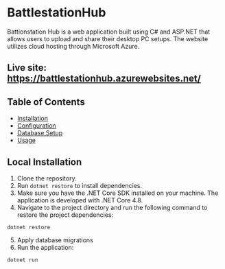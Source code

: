 # BattlestationHub

Battionstation Hub is a web application built using C# and ASP.NET that allows users to upload and share their desktop PC setups. The website utilizes cloud hosting through Microsoft Azure.

## Live site: https://battlestationhub.azurewebsites.net/

## Table of Contents

- [Installation](#installation)
- [Configuration](#configuration)
- [Database Setup](#database-setup)
- [Usage](#usage)

## Local Installation

1. Clone the repository.
2. Run `dotnet restore` to install dependencies.
3. Make sure you have the .NET Core SDK installed on your machine. The application is developed with .NET Core 4.8.
4. Navigate to the project directory and run the following command to restore the project dependencies:
  ```
  dotnet restore
  ```
5. Apply database migrations
6. Run the application:
  ```
  dotnet run
  ```

